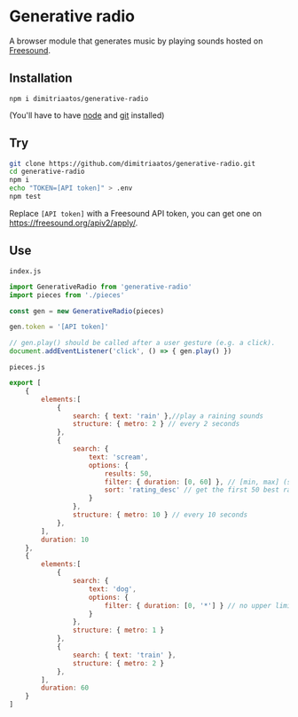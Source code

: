# Generative radio

A browser module that generates music by playing sounds hosted on [Freesound](http://freesound.org/).

## Installation

`npm i dimitriaatos/generative-radio`

(You'll have to have [node](https://nodejs.org/) and [git](https://git-scm.com/downloads) installed)

## Try

```bash
git clone https://github.com/dimitriaatos/generative-radio.git
cd generative-radio
npm i
echo "TOKEN=[API token]" > .env
npm test
```

Replace `[API token]` with a Freesound API token, you can get one on <https://freesound.org/apiv2/apply/>.

## Use

`index.js`

```javascript
import GenerativeRadio from 'generative-radio'
import pieces from './pieces'

const gen = new GenerativeRadio(pieces)

gen.token = '[API token]'

// gen.play() should be called after a user gesture (e.g. a click).
document.addEventListener('click', () => { gen.play() })
```

`pieces.js`

```javascript
export [
	{
		elements:[
			{
				search: { text: 'rain' },//play a raining sounds
				structure: { metro: 2 } // every 2 seconds
			},
			{
				search: {
					text: 'scream',
					options: {
						results: 50,
						filter: { duration: [0, 60] }, // [min, max] (seconds)
						sort: 'rating_desc' // get the first 50 best rated sounds
					}
				},
				structure: { metro: 10 } // every 10 seconds
			},
		],
		duration: 10
	},
	{
		elements:[
			{
				search: {
					text: 'dog',
					options: {
						filter: { duration: [0, '*'] } // no upper limit
					}
				},
				structure: { metro: 1 }
			},
			{
				search: { text: 'train' },
				structure: { metro: 2 }
			},
		],
		duration: 60
	}
]
```